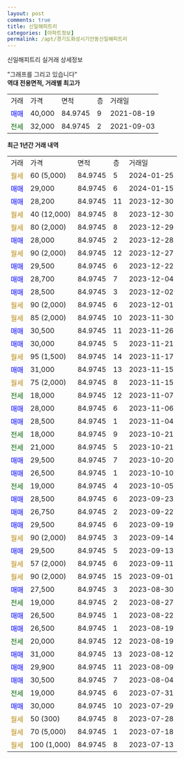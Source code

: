 ```yaml
---
layout: post
comments: true
title: 신일해피트리
categories: [아파트정보]
permalink: /apt/경기도화성시기안동신일해피트리
---
```


신일해피트리 실거래 상세정보

<script type="text/javascript">
  google.charts.load('current', {'packages':['line', 'corechart']});
  google.charts.setOnLoadCallback(drawChart);

  function drawChart() {
    var data = new google.visualization.DataTable();
    data.addColumn('date', '거래일');
    data.addColumn('number', "매매");
    data.addColumn('number', "전세");
    data.addColumn('number', "전매");

    data.addRows([[new Date(Date.parse("2024-01-25")), null, null, null], [new Date(Date.parse("2024-01-15")), 29000, null, null], [new Date(Date.parse("2023-12-30")), 28200, null, null], [new Date(Date.parse("2023-12-30")), null, null, null], [new Date(Date.parse("2023-12-29")), null, null, null], [new Date(Date.parse("2023-12-28")), 28000, null, null], [new Date(Date.parse("2023-12-27")), null, null, null], [new Date(Date.parse("2023-12-22")), 29500, null, null], [new Date(Date.parse("2023-12-04")), 28700, null, null], [new Date(Date.parse("2023-12-02")), 28500, null, null], [new Date(Date.parse("2023-12-01")), null, null, null], [new Date(Date.parse("2023-11-30")), null, null, null], [new Date(Date.parse("2023-11-26")), 30500, null, null], [new Date(Date.parse("2023-11-21")), 30000, null, null], [new Date(Date.parse("2023-11-17")), null, null, null], [new Date(Date.parse("2023-11-15")), 31000, null, null], [new Date(Date.parse("2023-11-15")), null, null, null], [new Date(Date.parse("2023-11-07")), null, 18000, null], [new Date(Date.parse("2023-11-06")), 28000, null, null], [new Date(Date.parse("2023-11-04")), 28500, null, null], [new Date(Date.parse("2023-10-21")), null, 18000, null], [new Date(Date.parse("2023-10-21")), null, 21000, null], [new Date(Date.parse("2023-10-20")), 29500, null, null], [new Date(Date.parse("2023-10-10")), 26500, null, null], [new Date(Date.parse("2023-10-05")), null, 19000, null], [new Date(Date.parse("2023-09-23")), 28500, null, null], [new Date(Date.parse("2023-09-22")), 26750, null, null], [new Date(Date.parse("2023-09-19")), 29500, null, null], [new Date(Date.parse("2023-09-14")), null, null, null], [new Date(Date.parse("2023-09-13")), 29500, null, null], [new Date(Date.parse("2023-09-11")), null, null, null], [new Date(Date.parse("2023-09-01")), null, null, null], [new Date(Date.parse("2023-08-30")), 27500, null, null], [new Date(Date.parse("2023-08-27")), null, 19000, null], [new Date(Date.parse("2023-08-22")), 26500, null, null], [new Date(Date.parse("2023-08-19")), 26500, null, null], [new Date(Date.parse("2023-08-19")), null, 20000, null], [new Date(Date.parse("2023-08-12")), 31000, null, null], [new Date(Date.parse("2023-08-09")), 29900, null, null], [new Date(Date.parse("2023-08-04")), 30500, null, null], [new Date(Date.parse("2023-07-31")), null, 19000, null], [new Date(Date.parse("2023-07-29")), 30000, null, null], [new Date(Date.parse("2023-07-28")), null, null, null], [new Date(Date.parse("2023-07-18")), null, null, null], [new Date(Date.parse("2023-07-13")), null, null, null]]);

    var options = {
      hAxis: {
        format: 'yyyy/MM/dd'
      },    
      lineWidth: 0,
      pointsVisible: true,    
      title: '최근 1년간 유형별 실거래가 분포',
      legend: { position: 'bottom' }
    };

    var formatter = new google.visualization.NumberFormat({pattern:'###,###'} );
    formatter.format(data, 1);
    formatter.format(data, 2);
    
    setTimeout(function() {
        var chart = new google.visualization.LineChart(document.getElementById('columnchart_material'));
        chart.draw(data, (options));
        document.getElementById('loading').style.display = 'none';
    }, 200);
  }
</script>


<div id="loading" style="z-index:20; display: block; margin-left: 0px">"그래프를 그리고 있습니다"</div>
<div id="columnchart_material" style="width: 95%; margin-left: 0px; display: block"></div>
<!-- contents start -->
<b>역대 전용면적, 거래별 최고가</b>
<table class="sortable">
    <tr>
      <td>거래</td>
      <td>가격</td>
      <td>면적</td>
      <td>층</td>
      <td>거래일</td>
    </tr>
        <tr>
          <td><a style="color: blue">매매</a></td>
          <td>40,000</td>
          <td>84.9745</td>
          <td>9</td>
          <td>2021-08-19</td>
        </tr>        
        <tr>
              <td><a style="color: darkgreen">전세</a></td>
              <td>32,000</td>
              <td>84.9745</td>
              <td>2</td>
              <td>2021-09-03</td>
            </tr>        
    
</table>

<b>최근 1년간 거래 내역</b>

<table class="sortable">
    <tr>
      <td>거래</td>
      <td>가격</td>
      <td>면적</td>
      <td>층</td>
      <td>거래일</td>
    </tr>
    <tr>
      <td><a style="color: darkgoldenrod">월세</a></td>
      <td>60 (5,000)</td>
      <td>84.9745</td>
      <td>5</td>
      <td>2024-01-25</td>
    </tr>          <tr>
      <td><a style="color: blue">매매</a></td>
      <td>29,000</td>
      <td>84.9745</td>
      <td>6</td>
      <td>2024-01-15</td>
    </tr>          <tr>
      <td><a style="color: blue">매매</a></td>
      <td>28,200</td>
      <td>84.9745</td>
      <td>11</td>
      <td>2023-12-30</td>
    </tr>          <tr>
      <td><a style="color: darkgoldenrod">월세</a></td>
      <td>40 (12,000)</td>
      <td>84.9745</td>
      <td>8</td>
      <td>2023-12-30</td>
    </tr>          <tr>
      <td><a style="color: darkgoldenrod">월세</a></td>
      <td>80 (2,000)</td>
      <td>84.9745</td>
      <td>8</td>
      <td>2023-12-29</td>
    </tr>          <tr>
      <td><a style="color: blue">매매</a></td>
      <td>28,000</td>
      <td>84.9745</td>
      <td>2</td>
      <td>2023-12-28</td>
    </tr>          <tr>
      <td><a style="color: darkgoldenrod">월세</a></td>
      <td>90 (2,000)</td>
      <td>84.9745</td>
      <td>12</td>
      <td>2023-12-27</td>
    </tr>          <tr>
      <td><a style="color: blue">매매</a></td>
      <td>29,500</td>
      <td>84.9745</td>
      <td>6</td>
      <td>2023-12-22</td>
    </tr>          <tr>
      <td><a style="color: blue">매매</a></td>
      <td>28,700</td>
      <td>84.9745</td>
      <td>7</td>
      <td>2023-12-04</td>
    </tr>          <tr>
      <td><a style="color: blue">매매</a></td>
      <td>28,500</td>
      <td>84.9745</td>
      <td>3</td>
      <td>2023-12-02</td>
    </tr>          <tr>
      <td><a style="color: darkgoldenrod">월세</a></td>
      <td>90 (2,000)</td>
      <td>84.9745</td>
      <td>6</td>
      <td>2023-12-01</td>
    </tr>          <tr>
      <td><a style="color: darkgoldenrod">월세</a></td>
      <td>85 (2,000)</td>
      <td>84.9745</td>
      <td>10</td>
      <td>2023-11-30</td>
    </tr>          <tr>
      <td><a style="color: blue">매매</a></td>
      <td>30,500</td>
      <td>84.9745</td>
      <td>11</td>
      <td>2023-11-26</td>
    </tr>          <tr>
      <td><a style="color: blue">매매</a></td>
      <td>30,000</td>
      <td>84.9745</td>
      <td>5</td>
      <td>2023-11-21</td>
    </tr>          <tr>
      <td><a style="color: darkgoldenrod">월세</a></td>
      <td>95 (1,500)</td>
      <td>84.9745</td>
      <td>14</td>
      <td>2023-11-17</td>
    </tr>          <tr>
      <td><a style="color: blue">매매</a></td>
      <td>31,000</td>
      <td>84.9745</td>
      <td>13</td>
      <td>2023-11-15</td>
    </tr>          <tr>
      <td><a style="color: darkgoldenrod">월세</a></td>
      <td>75 (2,000)</td>
      <td>84.9745</td>
      <td>8</td>
      <td>2023-11-15</td>
    </tr>          <tr>
      <td><a style="color: darkgreen">전세</a></td>
      <td>18,000</td>
      <td>84.9745</td>
      <td>12</td>
      <td>2023-11-07</td>
    </tr>          <tr>
      <td><a style="color: blue">매매</a></td>
      <td>28,000</td>
      <td>84.9745</td>
      <td>6</td>
      <td>2023-11-06</td>
    </tr>          <tr>
      <td><a style="color: blue">매매</a></td>
      <td>28,500</td>
      <td>84.9745</td>
      <td>1</td>
      <td>2023-11-04</td>
    </tr>          <tr>
      <td><a style="color: darkgreen">전세</a></td>
      <td>18,000</td>
      <td>84.9745</td>
      <td>9</td>
      <td>2023-10-21</td>
    </tr>          <tr>
      <td><a style="color: darkgreen">전세</a></td>
      <td>21,000</td>
      <td>84.9745</td>
      <td>5</td>
      <td>2023-10-21</td>
    </tr>          <tr>
      <td><a style="color: blue">매매</a></td>
      <td>29,500</td>
      <td>84.9745</td>
      <td>7</td>
      <td>2023-10-20</td>
    </tr>          <tr>
      <td><a style="color: blue">매매</a></td>
      <td>26,500</td>
      <td>84.9745</td>
      <td>1</td>
      <td>2023-10-10</td>
    </tr>          <tr>
      <td><a style="color: darkgreen">전세</a></td>
      <td>19,000</td>
      <td>84.9745</td>
      <td>4</td>
      <td>2023-10-05</td>
    </tr>          <tr>
      <td><a style="color: blue">매매</a></td>
      <td>28,500</td>
      <td>84.9745</td>
      <td>6</td>
      <td>2023-09-23</td>
    </tr>          <tr>
      <td><a style="color: blue">매매</a></td>
      <td>26,750</td>
      <td>84.9745</td>
      <td>2</td>
      <td>2023-09-22</td>
    </tr>          <tr>
      <td><a style="color: blue">매매</a></td>
      <td>29,500</td>
      <td>84.9745</td>
      <td>6</td>
      <td>2023-09-19</td>
    </tr>          <tr>
      <td><a style="color: darkgoldenrod">월세</a></td>
      <td>90 (2,000)</td>
      <td>84.9745</td>
      <td>3</td>
      <td>2023-09-14</td>
    </tr>          <tr>
      <td><a style="color: blue">매매</a></td>
      <td>29,500</td>
      <td>84.9745</td>
      <td>5</td>
      <td>2023-09-13</td>
    </tr>          <tr>
      <td><a style="color: darkgoldenrod">월세</a></td>
      <td>57 (2,000)</td>
      <td>84.9745</td>
      <td>6</td>
      <td>2023-09-11</td>
    </tr>          <tr>
      <td><a style="color: darkgoldenrod">월세</a></td>
      <td>90 (2,000)</td>
      <td>84.9745</td>
      <td>15</td>
      <td>2023-09-01</td>
    </tr>          <tr>
      <td><a style="color: blue">매매</a></td>
      <td>27,500</td>
      <td>84.9745</td>
      <td>3</td>
      <td>2023-08-30</td>
    </tr>          <tr>
      <td><a style="color: darkgreen">전세</a></td>
      <td>19,000</td>
      <td>84.9745</td>
      <td>2</td>
      <td>2023-08-27</td>
    </tr>          <tr>
      <td><a style="color: blue">매매</a></td>
      <td>26,500</td>
      <td>84.9745</td>
      <td>1</td>
      <td>2023-08-22</td>
    </tr>          <tr>
      <td><a style="color: blue">매매</a></td>
      <td>26,500</td>
      <td>84.9745</td>
      <td>1</td>
      <td>2023-08-19</td>
    </tr>          <tr>
      <td><a style="color: darkgreen">전세</a></td>
      <td>20,000</td>
      <td>84.9745</td>
      <td>12</td>
      <td>2023-08-19</td>
    </tr>          <tr>
      <td><a style="color: blue">매매</a></td>
      <td>31,000</td>
      <td>84.9745</td>
      <td>13</td>
      <td>2023-08-12</td>
    </tr>          <tr>
      <td><a style="color: blue">매매</a></td>
      <td>29,900</td>
      <td>84.9745</td>
      <td>11</td>
      <td>2023-08-09</td>
    </tr>          <tr>
      <td><a style="color: blue">매매</a></td>
      <td>30,500</td>
      <td>84.9745</td>
      <td>7</td>
      <td>2023-08-04</td>
    </tr>          <tr>
      <td><a style="color: darkgreen">전세</a></td>
      <td>19,000</td>
      <td>84.9745</td>
      <td>6</td>
      <td>2023-07-31</td>
    </tr>          <tr>
      <td><a style="color: blue">매매</a></td>
      <td>30,000</td>
      <td>84.9745</td>
      <td>10</td>
      <td>2023-07-29</td>
    </tr>          <tr>
      <td><a style="color: darkgoldenrod">월세</a></td>
      <td>50 (300)</td>
      <td>84.9745</td>
      <td>8</td>
      <td>2023-07-28</td>
    </tr>          <tr>
      <td><a style="color: darkgoldenrod">월세</a></td>
      <td>70 (5,000)</td>
      <td>84.9745</td>
      <td>1</td>
      <td>2023-07-18</td>
    </tr>          <tr>
      <td><a style="color: darkgoldenrod">월세</a></td>
      <td>100 (1,000)</td>
      <td>84.9745</td>
      <td>8</td>
      <td>2023-07-13</td>
    </tr>      </table>
<!-- contents end -->    

